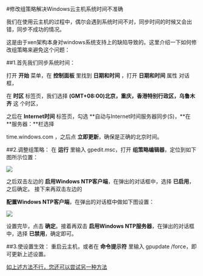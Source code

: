 <!-- --- tag: windows 云主机 -->

<!-- --- title: 修改组策略解决Windows云主机系统时间不准确 -->
#修改组策略解决Windows云主机系统时间不准确

我们在使用云主机的过程中，偶尔会遇到系统时间不对，同步时间的时候又会出错，同步不成功的情况。

这是由于xen架构本身对windows系统支持上的缺陷导致的。这里介绍一下如何修改组策略来避免这个问题： 

##1.首先我们同步系统时间：

   打开 **开始** 菜单，在 **控制面板** 里找到 **日期和时间** ，打开 **日期和时间** 属性 对话框，  

   在 **时区** 标签页，我们选择 **(GMT+08:00)北京，重庆，香港特别行政区，乌鲁木齐** 这    个时区， 

   之后在 **Internet时间** 标签页，勾选 **自动与Internet时间服务器同步(S)，**在 **服务器：**栏选择 

   time.windows.com ，之后点 **立即更新**，确保是正确的北京时间。

##2.调整组策略：
在 **运行** 里输入 gpedit.msc，打开 **组策略编辑器**，定位到如下图所示位置：


![](http://kb.51hosting.com/kb/win2003systim01.png)

之后双击左边的 **启用Windows NTP客户端**，在弹出的对话框中，选择 **已启用**，之后确定。 接下来再双击左边的 

**配置Windows NTP客户端**，在弹出的对话框中做如下图设置：


![](http://kb.51hosting.com/kb/win2003systim02.png?t=1382684848&w=416&h=443&tok=9d19d6)


设置完毕，点击 **确定**。接着再双击 **启用Windows NTP服务器**，在弹出的对话框中，选择 **已禁用**，确定即可。

##3.使设置生效： 
重启云主机，或者在 **命令提示符** 里输入 gpupdate /force，即可更新上述设置。

 [如上述方法不行，您还可以尝试另一种方法 ](http://kb.51hosting.com/kb/updata_time.md)